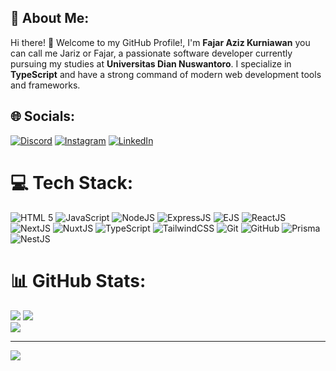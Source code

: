 ## 💫 About Me:
Hi there! 👋 Welcome to my GitHub Profile!, I'm **Fajar Aziz Kurniawan** you can call me Jariz or Fajar, a passionate software developer currently pursuing my studies at **Universitas Dian Nuswantoro**. I specialize in **TypeScript** and have a strong command of modern web development tools and frameworks.


## 🌐 Socials:
[![Discord](https://img.shields.io/badge/Discord-%237289DA.svg?logo=discord&logoColor=white)](https://discord.gg/malmul_.) [![Instagram](https://img.shields.io/badge/Instagram-%23E4405F.svg?logo=Instagram&logoColor=white)](https://instagram.com/fjriz.ig) [![LinkedIn](https://img.shields.io/badge/LinkedIn-%230077B5.svg?logo=linkedin&logoColor=white)](https://linkedin.com/in/jariz) 

# 💻 Tech Stack:
![HTML 5](https://img.shields.io/badge/html5-%23E34F26.svg?style=for-the-badge&logo=html5&logoColor=white) ![JavaScript](https://img.shields.io/badge/javascript-%23323330.svg?style=for-the-badge&logo=javascript&logoColor=%23F7DF1E) ![NodeJS](https://img.shields.io/badge/node.js-6DA55F?style=for-the-badge&logo=node.js&logoColor=white) ![ExpressJS](https://img.shields.io/badge/express.js-%23404d59.svg?style=for-the-badge&logo=express&logoColor=%2361DAFB) ![EJS](https://img.shields.io/badge/ejs-%23000000.svg?style=for-the-badge&logo=ejs&logoColor=white) ![ReactJS](https://img.shields.io/badge/react-%2361DAFB.svg?style=for-the-badge&logo=react&logoColor=white) ![NextJS](https://img.shields.io/badge/next.js-%23000000.svg?style=for-the-badge&logo=nextdotjs&logoColor=white) ![NuxtJS](https://img.shields.io/badge/nuxt.js-%2300DC82.svg?style=for-the-badge&logo=nuxtdotjs&logoColor=white) ![TypeScript](https://img.shields.io/badge/typescript-%23007ACC.svg?style=for-the-badge&logo=typescript&logoColor=white) ![TailwindCSS](https://img.shields.io/badge/tailwindcss-%2338B2AC.svg?style=for-the-badge&logo=tailwind-css&logoColor=white) ![Git](https://img.shields.io/badge/git-%23F05033.svg?style=for-the-badge&logo=git&logoColor=white) ![GitHub](https://img.shields.io/badge/github-%23121011.svg?style=for-the-badge&logo=github&logoColor=white) ![Prisma](https://img.shields.io/badge/Prisma-3982CE?style=for-the-badge&logo=Prisma&logoColor=white) ![NestJS](https://img.shields.io/badge/nestjs-%23E0234E.svg?style=for-the-badge&logo=nestjs&logoColor=white)
# 📊 GitHub Stats:
![](https://github-readme-stats.vercel.app/api?username=J-yriz&theme=default&hide_border=false&include_all_commits=true&count_private=true)
![](https://github-readme-stats.vercel.app/api/top-langs/?username=J-yriz&theme=default&hide_border=false&include_all_commits=true&count_private=true&layout=compact)<br/>
![](https://github-readme-stats.vercel.app/api/wakatime?username=jyrizs&layout=compact)

---
[![](https://visitcount.itsvg.in/api?id=J-yriz&icon=5&color=12)](https://visitcount.itsvg.in)

